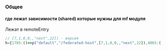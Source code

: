 ### Общее

#### где лежат зависимости (shared) которые нужны для mf модуля
Лежат в remoteEntry 
```js
// [7,1,0,0,,"next",22]) - версия
h={1785:()=>p("default","/federated-host",[7,1,0,0,,"next",22]),4065:()=>p("default","react",[4,18,2,0]),9834:()=>p("default","react-dom",[4,18,2,0])},v={117:[1785,4065,9834]}
```
